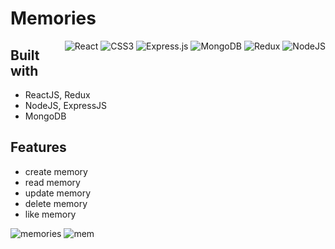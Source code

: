 # Memories

<div style="float: right">
<img alt="React" src="https://img.shields.io/badge/react%20-%2320232a.svg?&style=for-the-badge&logo=react&logoColor=%2361DAFB"/>
 <img alt="CSS3" src="https://img.shields.io/badge/css3%20-%231572B6.svg?&style=for-the-badge&logo=css3&logoColor=white"/>
<img alt="Express.js" src="https://img.shields.io/badge/express.js%20-%23404d59.svg?&style=for-the-badge"/>
<img alt="MongoDB" src ="https://img.shields.io/badge/MongoDB-%234ea94b.svg?&style=for-the-badge&logo=mongodb&logoColor=white"/>
 <img alt="Redux" src="https://img.shields.io/badge/redux%20-%23593d88.svg?&style=for-the-badge&logo=redux&logoColor=white"/>
<img alt="NodeJS" src="https://img.shields.io/badge/node.js%20-%2343853D.svg?&style=for-the-badge&logo=node.js&logoColor=white"/>

</div>

## Built with

* ReactJS, Redux
* NodeJS, ExpressJS
* MongoDB

## Features 

* create memory
* read memory
* update memory
* delete memory
* like memory

![memories](https://user-images.githubusercontent.com/48959368/113489672-d81a4300-94c5-11eb-953c-3ed8e9f719dd.png)
![mem](https://user-images.githubusercontent.com/48959368/113489702-f08a5d80-94c5-11eb-9154-b4a347c3dd4f.png)
